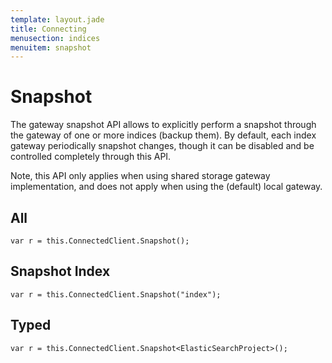 ```yaml
---
template: layout.jade
title: Connecting
menusection: indices
menuitem: snapshot
---
```


# Snapshot

The gateway snapshot API allows to explicitly perform a snapshot through the gateway of one or more indices (backup them). By default, each index gateway periodically snapshot changes, though it can be disabled and be controlled completely through this API.

Note, this API only applies when using shared storage gateway implementation, and does not apply when using the (default) local gateway.

## All

	var r = this.ConnectedClient.Snapshot();

## Snapshot Index 

	var r = this.ConnectedClient.Snapshot("index");


## Typed

	var r = this.ConnectedClient.Snapshot<ElasticSearchProject>();

